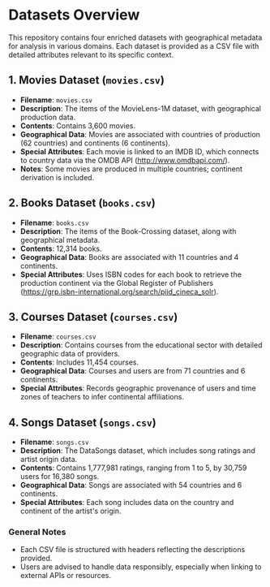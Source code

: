 # Datasets Overview

This repository contains four enriched datasets with geographical metadata for analysis in various domains. Each dataset is provided as a CSV file with detailed attributes relevant to its specific context.

## 1. Movies Dataset (`movies.csv`)
- **Filename**: `movies.csv`
- **Description**: The items of the MovieLens-1M dataset, with geographical production data.
- **Contents**: Contains 3,600 movies.
- **Geographical Data**: Movies are associated with countries of production (62 countries) and continents (6 continents).
- **Special Attributes**: Each movie is linked to an IMDB ID, which connects to country data via the OMDB API (http://www.omdbapi.com/).
- **Notes**: Some movies are produced in multiple countries; continent derivation is included.

## 2. Books Dataset (`books.csv`)
- **Filename**: `books.csv`
- **Description**: The items of the Book-Crossing dataset, along with geographical metadata.
- **Contents**: 12,314 books.
- **Geographical Data**: Books are associated with 11 countries and 4 continents.
- **Special Attributes**: Uses ISBN codes for each book to retrieve the production continent via the Global Register of Publishers (https://grp.isbn-international.org/search/piid_cineca_solr).

## 3. Courses Dataset (`courses.csv`)
- **Filename**: `courses.csv`
- **Description**: Contains courses from the educational sector with detailed geographic data of providers.
- **Contents**: Includes 11,454 courses.
- **Geographical Data**: Courses and users are from 71 countries and 6 continents.
- **Special Attributes**: Records geographic provenance of users and time zones of teachers to infer continental affiliations.

## 4. Songs Dataset (`songs.csv`)
- **Filename**: `songs.csv`
- **Description**: The DataSongs dataset, which includes song ratings and artist origin data.
- **Contents**: Contains 1,777,981 ratings, ranging from 1 to 5, by 30,759 users for 16,380 songs.
- **Geographical Data**: Songs are associated with 54 countries and 6 continents.
- **Special Attributes**: Each song includes data on the country and continent of the artist's origin.

### General Notes
- Each CSV file is structured with headers reflecting the descriptions provided.
- Users are advised to handle data responsibly, especially when linking to external APIs or resources.
